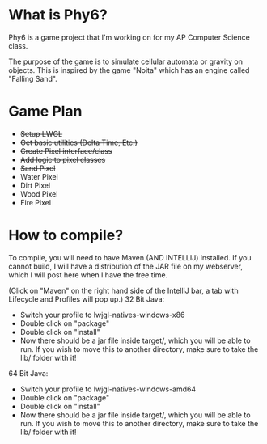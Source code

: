# What is Phy6?
Phy6 is a game project that I'm working on for my AP Computer Science class.

The purpose of the game is to simulate cellular automata or gravity on objects.
This is inspired by the game "Noita" which has an engine called "Falling Sand".

# Game Plan
- ~~Setup LWGL~~ 
- ~~Get basic utilities (Delta Time, Etc.)~~
- ~~Create Pixel interface/class~~
- ~~Add logic to pixel classes~~
- ~~Sand Pixel~~
- Water Pixel
- Dirt Pixel
- Wood Pixel
- Fire Pixel

# How to compile?
To compile, you will need to have Maven (AND INTELLIJ) installed. If you cannot build, I will have a distribution of the JAR file on my webserver, which I will post here when I have the free time.

(Click on "Maven" on the right hand side of the IntelliJ bar, a tab with Lifecycle and Profiles will pop up.)
32 Bit Java:

- Switch your profile to lwjgl-natives-windows-x86
- Double click on "package"
- Double click on "install"
- Now there should be a jar file inside target/, which you will be able to run. If you wish to move this to another directory, make sure to take the lib/ folder with it!

64 Bit Java:
- Switch your profile to lwjgl-natives-windows-amd64
- Double click on "package"
- Double click on "install"
- Now there should be a jar file inside target/, which you will be able to run. If you wish to move this to another directory, make sure to take the lib/ folder with it!
